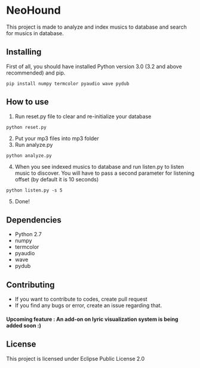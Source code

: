 # NeoHound

This project is made to analyze and index musics to database and search for musics in database.

## Installing

First of all, you should have installed Python version 3.0 (3.2 and above recommended)  and pip.

```
pip install numpy termcolor pyaudio wave pydub
```

## How to use

1. Run reset.py file to clear and re-initialize your database

```
python reset.py
```

2. Put your mp3 files into mp3 folder
3. Run analyze.py 

```
python analyze.py
```

4. When you see indexed musics to database and run listen.py to listen music to discover. You will have to pass a second parameter for listening offset (by default it is 10 seconds)

```
python listen.py -s 5
```

5. Done!


## Dependencies

* Python 2.7
* numpy 
* termcolor 
* pyaudio
* wave
* pydub

## Contributing

* If you want to contribute to codes, create pull request
* If you find any bugs or error, create an issue regarding that.

#### Upcoming feature : An add-on on lyric visualization system is being added soon :)

## License

This project is licensed under Eclipse Public License 2.0
